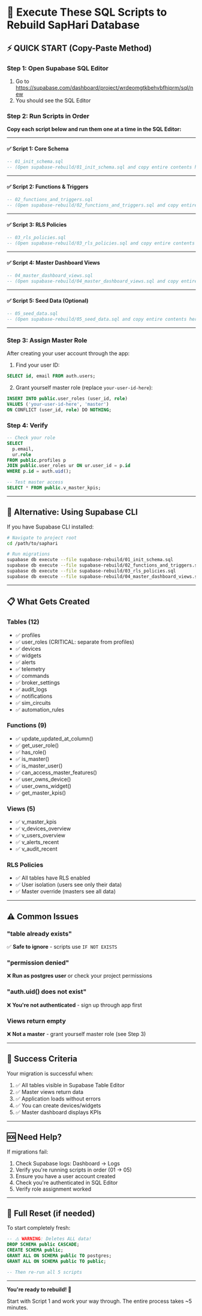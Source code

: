 # 🚀 Execute These SQL Scripts to Rebuild SapHari Database

## ⚡ QUICK START (Copy-Paste Method)

### Step 1: Open Supabase SQL Editor

1. Go to https://supabase.com/dashboard/project/wrdeomgtkbehvbfhiprm/sql/new
2. You should see the SQL Editor

### Step 2: Run Scripts in Order

**Copy each script below and run them one at a time in the SQL Editor:**

---

#### ✅ Script 1: Core Schema

```sql
-- 01_init_schema.sql
-- (Open supabase-rebuild/01_init_schema.sql and copy entire contents here)
```

---

#### ✅ Script 2: Functions & Triggers

```sql
-- 02_functions_and_triggers.sql
-- (Open supabase-rebuild/02_functions_and_triggers.sql and copy entire contents here)
```

---

#### ✅ Script 3: RLS Policies

```sql
-- 03_rls_policies.sql
-- (Open supabase-rebuild/03_rls_policies.sql and copy entire contents here)
```

---

#### ✅ Script 4: Master Dashboard Views

```sql
-- 04_master_dashboard_views.sql  
-- (Open supabase-rebuild/04_master_dashboard_views.sql and copy entire contents here)
```

---

#### ✅ Script 5: Seed Data (Optional)

```sql
-- 05_seed_data.sql
-- (Open supabase-rebuild/05_seed_data.sql and copy entire contents here)
```

---

### Step 3: Assign Master Role

After creating your user account through the app:

1. Find your user ID:

```sql
SELECT id, email FROM auth.users;
```

2. Grant yourself master role (replace `your-user-id-here`):

```sql
INSERT INTO public.user_roles (user_id, role)
VALUES ('your-user-id-here', 'master')
ON CONFLICT (user_id, role) DO NOTHING;
```

### Step 4: Verify

```sql
-- Check your role
SELECT 
  p.email,
  ur.role
FROM public.profiles p
JOIN public.user_roles ur ON ur.user_id = p.id
WHERE p.id = auth.uid();

-- Test master access
SELECT * FROM public.v_master_kpis;
```

---

## 🔧 Alternative: Using Supabase CLI

If you have Supabase CLI installed:

```bash
# Navigate to project root
cd /path/to/saphari

# Run migrations
supabase db execute --file supabase-rebuild/01_init_schema.sql
supabase db execute --file supabase-rebuild/02_functions_and_triggers.sql
supabase db execute --file supabase-rebuild/03_rls_policies.sql
supabase db execute --file supabase-rebuild/04_master_dashboard_views.sql
```

---

## 📋 What Gets Created

### Tables (12)
- ✅ profiles
- ✅ user_roles (CRITICAL: separate from profiles)
- ✅ devices
- ✅ widgets
- ✅ alerts
- ✅ telemetry
- ✅ commands
- ✅ broker_settings
- ✅ audit_logs
- ✅ notifications
- ✅ sim_circuits
- ✅ automation_rules

### Functions (9)
- ✅ update_updated_at_column()
- ✅ get_user_role()
- ✅ has_role()
- ✅ is_master()
- ✅ is_master_user()
- ✅ can_access_master_features()
- ✅ user_owns_device()
- ✅ user_owns_widget()
- ✅ get_master_kpis()

### Views (5)
- ✅ v_master_kpis
- ✅ v_devices_overview
- ✅ v_users_overview
- ✅ v_alerts_recent
- ✅ v_audit_recent

### RLS Policies
- ✅ All tables have RLS enabled
- ✅ User isolation (users see only their data)
- ✅ Master override (masters see all data)

---

## ⚠️ Common Issues

### "table already exists"
✅ **Safe to ignore** - scripts use `IF NOT EXISTS`

### "permission denied"
❌ **Run as postgres user** or check your project permissions

### "auth.uid() does not exist"
❌ **You're not authenticated** - sign up through app first

### Views return empty
❌ **Not a master** - grant yourself master role (see Step 3)

---

## 🎯 Success Criteria

Your migration is successful when:

1. ✅ All tables visible in Supabase Table Editor
2. ✅ Master views return data
3. ✅ Application loads without errors
4. ✅ You can create devices/widgets
5. ✅ Master dashboard displays KPIs

---

## 🆘 Need Help?

If migrations fail:

1. Check Supabase logs: Dashboard → Logs
2. Verify you're running scripts in order (01 → 05)
3. Ensure you have a user account created
4. Check you're authenticated in SQL Editor
5. Verify role assignment worked

---

## 🔄 Full Reset (if needed)

To start completely fresh:

```sql
-- ⚠️ WARNING: Deletes ALL data!
DROP SCHEMA public CASCADE;
CREATE SCHEMA public;
GRANT ALL ON SCHEMA public TO postgres;
GRANT ALL ON SCHEMA public TO public;

-- Then re-run all 5 scripts
```

---

**You're ready to rebuild! 🎉**

Start with Script 1 and work your way through. The entire process takes ~5 minutes.
